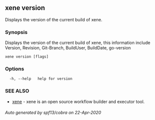 ## xene version

Displays the version of the current build of xene.

### Synopsis

Displays the version of the current build of xene, this information
include Version, Revision, Git-Branch, BuildUser, BuildDate, go-version

```
xene version [flags]
```

### Options

```
  -h, --help   help for version
```

### SEE ALSO

* [xene](xene.md)	 - xene is an open source workflow builder and executor tool.

###### Auto generated by spf13/cobra on 22-Apr-2020
